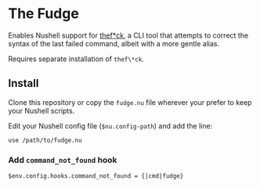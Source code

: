 # The Fudge

Enables Nushell support for [thef\*ck](https://github.com/nvbn/thefuck), a CLI tool that attempts to correct the syntax of the last failed command, albeit with a more gentle alias.

Requires separate installation of `thef\*ck`.

## Install

Clone this repository or copy the `fudge.nu` file wherever your prefer to keep your Nushell scripts.

Edit your Nushell config file (`$nu.config-path`) and add the line:

```nu
use /path/to/fudge.nu
```

### Add `command_not_found` hook

```nu
$env.config.hooks.command_not_found = {|cmd|fudge}
```
